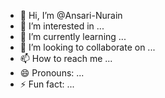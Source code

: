 - 👋 Hi, I’m @Ansari-Nurain
- 👀 I’m interested in ...
- 🌱 I’m currently learning ...
- 💞️ I’m looking to collaborate on ...
- 📫 How to reach me ...
- 😄 Pronouns: ...
- ⚡ Fun fact: ...

<!---
Ansari-Nurain/Ansari-Nurain is a ✨ special ✨ repository because its `README.md` (this file) appears on your GitHub profile.
You can click the Preview link to take a look at your changes.
--->
